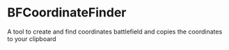 # BFCoordinateFinder
A tool to create and find coordinates battlefield and copies the coordinates to your clipboard
